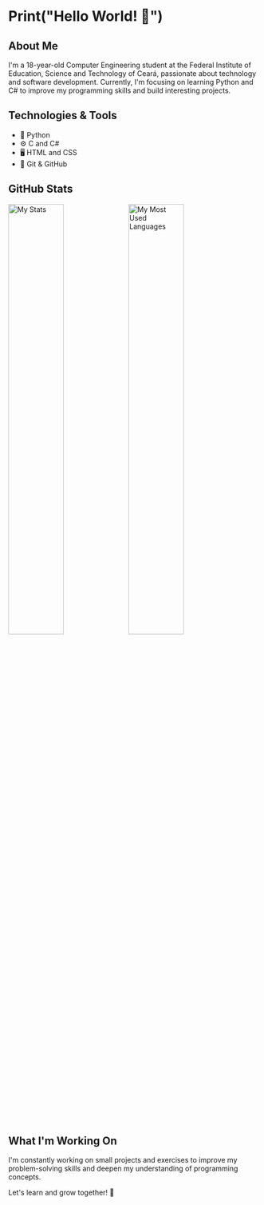 # Print("Hello World! 👋")

## About Me
I'm a 18-year-old Computer Engineering student at the Federal Institute of Education, Science and Technology of Ceará, passionate about technology and software development. Currently, I'm focusing on learning Python and C# to improve my programming skills and build interesting projects.

## Technologies & Tools
- 🐍 Python
- ⚙️ C and C#
- 🖥️ HTML and CSS
- 🔧 Git & GitHub

## GitHub Stats
<img alt="My Stats" align="Center" width="47%" src="https://github-readme-stats.vercel.app/api?username=andreary1&show_icons=true&theme=tokyonight"/>
<img alt="My Most Used Languages" align="Center" width="47%" src="https://github-readme-stats.vercel.app/api/top-langs/?username=andreary1&theme=tokyonight&hide=ShaderLab,HLSL&layout=donut-vertical&exclude_repo=crazy-alloy,andreary1.github.io"/>


## What I'm Working On
I'm constantly working on small projects and exercises to improve my problem-solving skills and deepen my understanding of programming concepts.

Let's learn and grow together! 🚀
